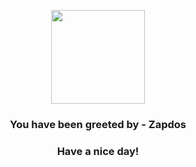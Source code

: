 <p align="center">
    <img src="https://raw.githubusercontent.com/PokeAPI/sprites/master/sprites/pokemon/145.png" width="150" height="150">
</p>
<h3 align="center">You have been greeted by - <b>Zapdos</b></h3>
<h3 align="center">Have a nice day!</h3>
